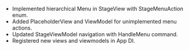 - Implemented hierarchical Menu in StageView with StageMenuAction enum.
- Added PlaceholderView and ViewModel for unimplemented menu actions.
- Updated StageViewModel navigation with HandleMenu command.
- Registered new views and viewmodels in App DI.
